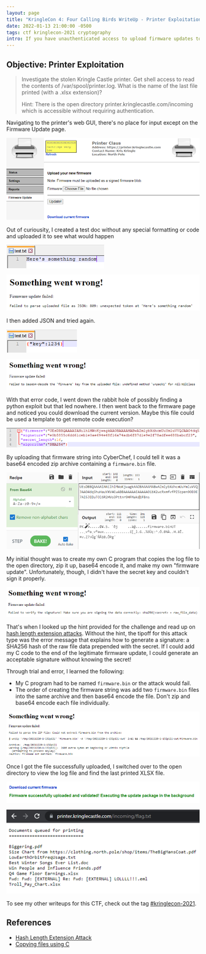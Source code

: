 ```yaml
---
layout: page
title: "KringleCon 4: Four Calling Birds WriteUp - Printer Exploitation"
date: 2022-01-13 21:00:00 -0500
tags: ctf kringlecon-2021 cryptography
intro: If you have unauthenticated access to upload firmware updates to a printer, what could possibly go wrong?
---
```


## Objective: Printer Exploitation

> Investigate the stolen Kringle Castle printer. Get shell access to read the contents of /var/spool/printer.log. What is the name of the last file printed (with a .xlsx extension)?
>
> Hint: There is the open directory printer.kringlecastle.com/incoming which is accessible without requiring authentication.

Navigating to the printer's web GUI, there's no place for input except on the Firmware Update page.

![Firmware Update page](/images/kringlecon2021/printer_2.png)

Out of curiousity, I created a test doc without any special formatting or code and uploaded it to see what would happen

![Upload #1](/images/kringlecon2021/printer_3.png)

![Results #1](/images/kringlecon2021/printer_4.png)

I then added JSON and tried again.

![Upload #2](/images/kringlecon2021/printer_5.png)

![Results #2](/images/kringlecon2021/printer_6.png)

With that error code, I went down the rabbit hole of possibly finding a python exploit but that led nowhere. I then went back to the firmware page and noticed you could download the current version. Maybe this file could be used a template to get remote code execution?

![Firmware update](/images/kringlecon2021/printer_7.png)

By uploading that firmware string into CyberChef, I could tell it was a base64 encoded zip archive containing a `firmware.bin` file.

![CyberChef results](/images/kringlecon2021/printer_8.png)

My initial thought was to create my own C program that copies the log file to the open directory, zip it up, base64 encode it, and make my own "firmware update". Unfortunately, though, I didn't have the secret key and couldn't sign it properly.

![Signature missing](/images/kringlecon2021/printer_9.png)

That's when I looked up the hint provided for the challenge and read up on [hash length extension attacks](https://blog.skullsecurity.org/2012/everything-you-need-to-know-about-hash-length-extension-attacks). Without the hint, the tipoff for this attack type was the error message that explains how to generate a signature: a SHA256 hash of the raw file data prepended with the secret. If I could add my C code to the end of the legitimate firmware update, I could generate an acceptable signature without knowing the secret!

Through trial and error, I learned the following:
- My C program had to be named `firmware.bin` or the attack would fail.
- The order of creating the firmware string was add two `firmware.bin` files into the same archive and then base64 encode the file. Don't zip and base64 encode each file individually.

![Error](/images/kringlecon2021/printer_10.png)

Once I got the file successfully uploaded, I switched over to the open directory to view the log file and find the last printed XLSX file.

![Success!](/images/kringlecon2021/printer_11.png)

![Open directory](/images/kringlecon2021/printer_12.png)

To see my other writeups for this CTF, check out the tag [#kringlecon-2021](/tags#kringlecon-2021).

## References
- [Hash Length Extension Attack](https://blog.skullsecurity.org/2012/everything-you-need-to-know-about-hash-length-extension-attacks)
- [Copying files using C](https://stackoverflow.com/questions/7267295/how-can-i-copy-a-file-from-one-directory-to-another-in-c-c)